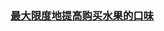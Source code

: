 ### [最大限度地提高购买水果的口味](https://leetcode-cn.com/problems/maximize-total-tastiness-of-purchased-fruits)

